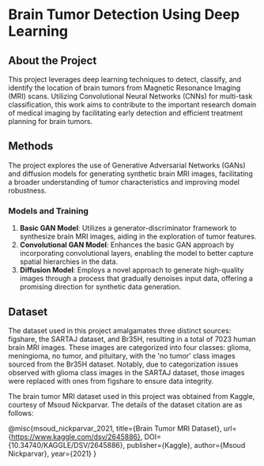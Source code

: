 # Brain Tumor Detection Using Deep Learning

## About the Project

This project leverages deep learning techniques to detect, classify, and identify the location of brain tumors from Magnetic Resonance Imaging (MRI) scans. Utilizing Convolutional Neural Networks (CNNs) for multi-task classification, this work aims to contribute to the important research domain of medical imaging by facilitating early detection and efficient treatment planning for brain tumors.

## Methods

The project explores the use of Generative Adversarial Networks (GANs) and diffusion models for generating synthetic brain MRI images, facilitating a broader understanding of tumor characteristics and improving model robustness.

### Models and Training

1. **Basic GAN Model**: Utilizes a generator-discriminator framework to synthesize brain MRI images, aiding in the exploration of tumor features.
2. **Convolutional GAN Model**: Enhances the basic GAN approach by incorporating convolutional layers, enabling the model to better capture spatial hierarchies in the data.
3. **Diffusion Model**: Employs a novel approach to generate high-quality images through a process that gradually denoises input data, offering a promising direction for synthetic data generation.

## Dataset

The dataset used in this project amalgamates three distinct sources: figshare, the SARTAJ dataset, and Br35H, resulting in a total of 7023 human brain MRI images. These images are categorized into four classes: glioma, meningioma, no tumor, and pituitary, with the 'no tumor' class images sourced from the Br35H dataset. Notably, due to categorization issues observed with glioma class images in the SARTAJ dataset, those images were replaced with ones from figshare to ensure data integrity.

The brain tumor MRI dataset used in this project was obtained from Kaggle, courtesy of Msoud Nickparvar. The details of the dataset citation are as follows:

@misc{msoud_nickparvar_2021,
	title={Brain Tumor MRI Dataset},
	url={https://www.kaggle.com/dsv/2645886},
	DOI={10.34740/KAGGLE/DSV/2645886},
	publisher={Kaggle},
	author={Msoud Nickparvar},
	year={2021}
}